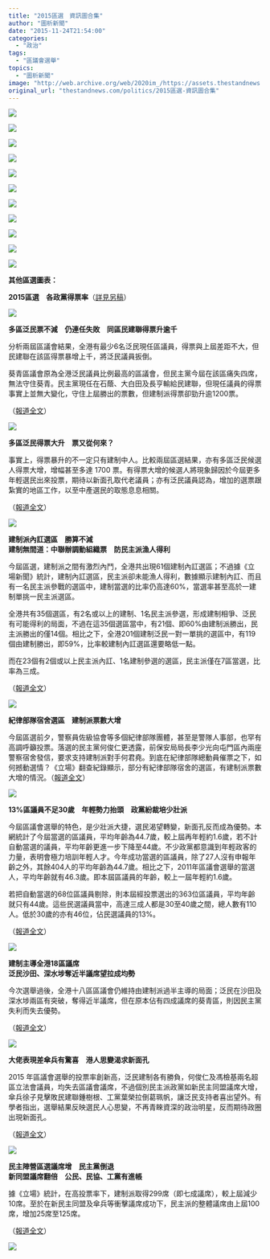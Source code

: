 ```yaml
---
title: "2015區選　資訊圖合集"
author: "圖析新聞"
date: "2015-11-24T21:54:00"
categories:
  - "政治"
tags:
  - "區議會選舉"
topics:
  - "圖析新聞"
image: "http://web.archive.org/web/2020im_/https://assets.thestandnews.com/media/photos/Untitled-1-01_gAedg.png"
original_url: "thestandnews.com/politics/2015區選-資訊圖合集"
---
```

![](http://web.archive.org/web/2020im_/https://assets.thestandnews.com/media/photos/Untitled-1-01_gAedg.png)

![](http://web.archive.org/web/2020im_/https://cdn.thestandnews.com/media/photos/comparison-03_1j3wp.png)

![](http://web.archive.org/web/2020im_/https://cdn.thestandnews.com/media/photos/comparison-04_KnkLa.png)

![](http://web.archive.org/web/2020im_/https://cdn.thestandnews.com/media/photos/comparison-05_Bhe7W.png)

![](http://web.archive.org/web/2020im_/https://cdn.thestandnews.com/media/photos/comparison-06_F3zQO.png)

![](http://web.archive.org/web/2020im_/https://cdn.thestandnews.com/media/photos/comparison-07_7YO5n.png)

![](http://web.archive.org/web/2020im_/https://cdn.thestandnews.com/media/photos/comparison-08_UdBAJ.png)

![](http://web.archive.org/web/2020im_/https://cdn.thestandnews.com/media/photos/comparison-09_inZFA.png)

![](http://web.archive.org/web/2020im_/https://cdn.thestandnews.com/media/photos/comparison-10_P9roM.png)

![](http://web.archive.org/web/2020im_/https://cdn.thestandnews.com/media/photos/comparison-11_mRsxn.png)

![](http://web.archive.org/web/2020im_/https://cdn.thestandnews.com/media/photos/comparison-12_NvuK420copy_Zmoqb.png)

**其他區選圖表：**

**2015區選　各政黨得票率**（[詳見另稿](../../politics/2015%E5%8D%80%E9%81%B8-%E5%90%84%E6%94%BF%E9%BB%A8%E5%BE%97%E7%A5%A8%E7%8E%87/)）

![](http://web.archive.org/web/2020im_/https://assets.thestandnews.com/media/photos/parties-12_yk07G.png)

**多區泛民票不減　仍連任失敗　同區民建聯得票升逾千**

分析兩屆區議會結果，全港有最少6名泛民現任區議員，得票與上屆差距不大，但民建聯在該區得票暴增上千，將泛民議員扳倒。

葵青區議會原為全港泛民議員比例最高的區議會，但民主黨今屆在該區痛失四席，無法守住葵青。民主黨現任在石蔭、大白田及長亨輸給民建聯，但現任議員的得票事實上並無大變化，守住上屆勝出的票數，但建制派得票卻勁升逾1200票。

（[報道全文](http://web.archive.org/web/20210917133215/http://bit.ly/1MzAolB)）

![](http://web.archive.org/web/2020im_/https://assets.thestandnews.com/media/photos/12303991_883196461765975_9181010219536635815_o_a45LA.png)

**多區泛民得票大升　票又從何來？**

事實上，得票暴升的不一定只有建制中人。比較兩屆區選結果，亦有多區泛民候選人得票大增，增幅甚至多達 1700 票。有得票大增的候選人將現象歸因於今屆更多年輕選民出來投票，期待以新面孔取代老議員；亦有泛民議員認為，增加的選票跟紮實的地區工作，以至中產選民的取態息息相關。

（[報道全文](http://web.archive.org/web/20210917133215/http://bit.ly/1YtN6rg)）

![](http://web.archive.org/web/2020im_/https://assets.thestandnews.com/media/photos/demo-08_uAYxq.png)

**建制派內訌選區　勝算不減  
建制無間道：中聯辦調動組織票　防民主派漁人得利**

今屆區選，建制派之間有激烈內鬥，全港共出現61個建制內訌選區；不過據《立場新聞》統計，建制內訌選區，民主派卻未能漁人得利，數據顯示建制內訌、而且有一名民主派參戰的選區中，建制當選的比率仍高達60%，當選率甚至高於一建制單挑一民主派選區。

全港共有35個選區，有2名或以上的建制、1名民主派參選，形成建制相爭、泛民有可能得利的局面，不過在這35個選區當中，有21個、即60%由建制派勝出，民主派勝出的僅14個。相比之下，全港201個建制泛民一對一單挑的選區中，有119個由建制勝出，即59%，比率較建制內訌選區還要略低一點。

而在23個有2個或以上民主派內訌、1名建制參選的選區，民主派僅在7區當選，比率為三成。

（[報道全文](../../politics/%E5%BB%BA%E5%88%B6%E6%B4%BE%E5%85%A7%E8%A8%8C%E9%81%B8%E5%8D%80-%E5%8B%9D%E7%AE%97%E4%B8%8D%E6%B8%9B-%E5%BB%BA%E5%88%B6%E7%84%A1%E9%96%93%E9%81%93-%E4%B8%AD%E8%81%AF%E8%BE%A6%E8%AA%BF%E5%8B%95%E7%B5%84%E7%B9%94%E7%A5%A8-%E9%98%B2%E6%B0%91%E4%B8%BB%E6%B4%BE%E6%BC%81%E4%BA%BA%E5%BE%97%E5%88%A9/)）

![](http://web.archive.org/web/2020im_/https://assets.thestandnews.com/media/photos/12246794_883232891762332_6774781702734666744_n_18Wpf.png)

**紀律部隊宿舍選區　建制派票數大增**

今屆區選前夕，警察員佐級協會等多個紀律部隊團體，甚至是警隊人事部，也罕有高調呼籲投票。落選的民主黨何俊仁更透露，前保安局局長李少光向屯門區內兩座警察宿舍發信，要求支持建制派對手何君堯。到底在紀律部隊總動員催票之下，如何撼動選情？《立場》翻查紀錄顯示，部分有紀律部隊宿舍的選區，有建制派票數大增的情況。（[報道全文](../../politics/%E7%B4%80%E5%BE%8B%E9%83%A8%E9%9A%8A%E5%AE%BF%E8%88%8D%E9%81%B8%E5%8D%80-%E5%BB%BA%E5%88%B6%E6%B4%BE%E7%A5%A8%E6%95%B8%E5%A4%A7%E5%A2%9E/)）

![](http://web.archive.org/web/2020im_/https://assets.thestandnews.com/media/photos/discipline-13_lAZfh.png)

**13%區議員不足30歲　年輕勢力抬頭　政黨紛裁培少壯派**

今屆區議會選舉的特色，是少壯派大捷，選民渴望轉變，新面孔反而成為優勢。本網統計了今屆當選的區議員，平均年齡為44.7歲，較上屆再年輕約1.6歲，若不計自動當選的議員，平均年齡更進一步下降至44歲。不少政黨都意識到年輕政客的力量，表明會極力培訓年輕人才。今年成功當選的區議員，除了27人沒有申報年齡之外，其餘404人的平均年齡為44.7歲。相比之下，2011年區議會選舉的當選人，平均年齡就有46.3歲。即本屆區議員的年齡，較上一屆年輕約1.6歲。

若把自動當選的68位區議員剔除，則本屆經投票選出的363位區議員，平均年齡就只有44歲。這些民選議員當中，高達三成人都是30至40歲之間，總人數有110人。低於30歲的亦有46位，佔民選議員的13%。

（[報道全文](http://web.archive.org/web/20210917133215/http://bit.ly/1I6gaB5)）

![](http://web.archive.org/web/2020im_/https://assets.thestandnews.com/media/photos/20151123-10_LgiUL.png)

**建制主導全港18區議席  
泛民沙田、深水埗奪近半議席望拉成均勢**

今次選舉過後，全港十八區區議會仍維持由建制派過半主導的局面；泛民在沙田及深水埗兩區有突破，奪得近半議席，但在原本佔有四成議席的葵青區，則因民主黨失利而失去優勢。

（[報道全文](http://web.archive.org/web/20210917133215/http://bit.ly/1ldHbIg)）

![](http://web.archive.org/web/2020im_/https://assets.thestandnews.com/media/photos/1820DISTRICT_IyqMc.png)

**大佬表現差傘兵有驚喜　港人思變渴求新面孔**

2015 年區議會選舉的投票率創新高，泛民建制各有勝負，何俊仁及馮檢基兩名超區立法會議員，均失去區議會議席，不過個別民主派政黨如新民主同盟議席大增，傘兵徐子見擊敗民建聯鍾樹根、工黨葉榮拉倒葛珮帆，讓泛民支持者喜出望外。有學者指出，選舉結果反映選民人心思變，不再青睞資深的政治明星，反而期待政圈出現新面孔。

（[報道全文](../../politics/%E5%8D%80%E9%81%B8%E7%B5%90%E6%9E%9C-%E5%A4%A7%E4%BD%AC%E8%A1%A8%E7%8F%BE%E5%B7%AE%E5%82%98%E5%85%B5%E6%9C%89%E9%A9%9A%E5%96%9C-%E6%B3%9B%E6%B0%91%E5%A4%B1%E5%AE%88%E8%91%B5%E9%9D%92-%E6%88%96%E5%85%89%E5%BE%A9%E6%B2%99%E7%94%B0-%E8%94%A1%E5%AD%90%E5%BC%B7-%E6%B8%AF%E4%BA%BA%E6%80%9D%E8%AE%8A%E6%B8%B4%E6%B1%82%E6%96%B0%E9%9D%A2%E5%AD%94/)）

![](http://web.archive.org/web/2020im_/https://assets.thestandnews.com/media/photos/12240820_882598968492391_2866443730691410332_o_yQNBI.png)

**民主陣營區選議席增　民主黨倒退　  
新同盟議席翻倍　公民、民協、工黨有進帳**

據《立場》統計，在高投票率下，建制派取得299席（即七成議席），較上屆減少10席。至於在新民主同盟及傘兵等衝擊議席成功下，民主派的整體議席由上屆100席，增加25席至125席。

（[報道全文](../../politics/%E6%B3%9B%E6%B0%91%E6%94%BF%E9%BB%A8%E5%8D%80%E9%81%B8%E6%88%90%E7%B8%BE-%E6%B0%91%E4%B8%BB%E9%BB%A8%E7%84%A1%E7%AA%81%E7%A0%B4-%E6%96%B0%E6%B0%91%E4%B8%BB%E5%90%8C%E7%9B%9F%E8%AD%B0%E5%B8%AD%E7%BF%BB%E5%80%8D/)）

![](http://web.archive.org/web/2020im_/https://assets.thestandnews.com/media/photos/Untitled-1-01_gAedg.png)